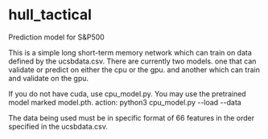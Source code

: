 # hull_tactical
Prediction model for S&amp;P500 

This is a simple long short-term memory network which can train on data defined by the ucsbdata.csv. 
There are currently two models. one that can validate or predict on either the cpu or the gpu. and another which can train and validate on the gpu. 

If you do not have cuda, use cpu_model.py. You may use the pretrained model marked model.pth.
action: python3 cpu_model.py --load --data <path to data> 

The data being used must be in specific format of 66 features in the order specified in the ucsbdata.csv. 
